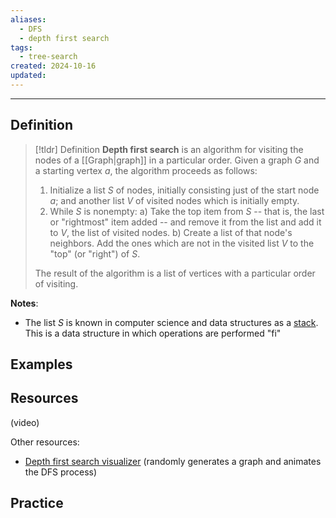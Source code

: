 ```yaml
---
aliases:
  - DFS
  - depth first search
tags:
  - tree-search
created: 2024-10-16
updated:
---
```

---
## Definition 

> [!tldr] Definition
> **Depth first search** is an algorithm for visiting the nodes of a [[Graph|graph]] in a particular order. Given a graph $G$ and a starting vertex $a$, the algorithm proceeds as follows: 
> 
> 1. Initialize a list $S$ of nodes, initially consisting just of the start node $a$; and another list $V$ of visited nodes which is initially empty. 
> 2. While $S$ is nonempty:
> 	a) Take the top item from $S$ -- that is, the last or "rightmost" item added -- and remove it from the list and add it to $V$, the list of visited nodes. 
> 	b) Create a list of that node's neighbors. Add the ones which are not in the visited list $V$ to the "top" (or "right") of $S$. 
> 	
>The result of the algorithm is a list of vertices with a particular order of visiting. 


**Notes**: 
- The list $S$ is known in computer science and data structures as a [stack](https://www.geeksforgeeks.org/stack-data-structure/). This is a data structure in which operations are performed "fi"

## Examples 

## Resources 

(video)

Other resources: 
- [Depth first search visualizer](https://www.cs.usfca.edu/~galles/visualization/DFS.html) (randomly generates a graph and animates the DFS process)

## Practice 
